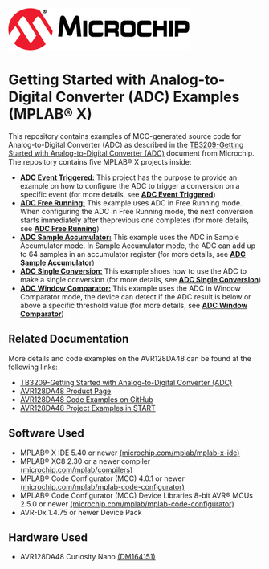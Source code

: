 [![MCHP](images/microchip.png)](https://www.microchip.com)

# Getting Started with Analog-to-Digital Converter (ADC) Examples (MPLAB® X)

This repository contains examples of MCC-generated source code for Analog-to-Digital Converter (ADC) as described in the [TB3209-Getting Started with Analog-to-Digital Converter (ADC)](http://ww1.microchip.com/downloads/en/Appnotes/TB3209-Getting-Started-with-ADC-90003209A.pdf) document from Microchip. The repository contains five MPLAB® X projects inside:

* [<strong>ADC Event Triggered:</strong>](Event_Triggered) This project has the purpose to provide an example on how to configure the ADC to trigger a conversion on a specific event (for more details, see [<strong>ADC Event Triggered</strong>](Event_Triggered))
* [<strong>ADC Free Running:</strong>](Free_Running) This example uses ADC in Free Running mode. When configuring the ADC in Free Running mode, the next conversion starts immediately after theprevious one completes (for more details, see [<strong>ADC Free Running</strong>](Free_Running))
* [<strong>ADC Sample Accumulator:</strong>](Sample_Accumulator) This example uses the ADC in Sample Accumulator mode. In Sample Accumulator mode, the ADC can add up to 64 samples in an accumulator register (for more details, see [<strong>ADC Sample Accumulator</strong>](Sample_Accumulator))
* [<strong>ADC Single Conversion:</strong>](Single_Conversion) This example shoes how to use the ADC to make a single conversion (for more details, see [<strong>ADC Single Conversion</strong>](Single_Conversion))
* [<strong>ADC Window Comparator:</strong>](Window_Comparator) This example uses the ADC in Window Comparator mode, the device can detect if the ADC result is below or above a specific threshold value (for more details, see [<strong>ADC Window Comparator</strong>](Window_Comparator))

## Related Documentation
More details and code examples on the AVR128DA48 can be found at the following links:
- [TB3209-Getting Started with Analog-to-Digital Converter (ADC)](http://ww1.microchip.com/downloads/en/Appnotes/TB3209-Getting-Started-with-ADC-90003209A.pdf)
- [AVR128DA48 Product Page](https://www.microchip.com/wwwproducts/en/AVR128DA48)
- [AVR128DA48 Code Examples on GitHub](https://github.com/microchip-pic-avr-examples?q=avr128da48)
- [AVR128DA48 Project Examples in START](https://start.atmel.com/#examples/AVR128DA48CuriosityNano)


## Software Used
- MPLAB® X IDE 5.40 or newer [(microchip.com/mplab/mplab-x-ide)](http://www.microchip.com/mplab/mplab-x-ide)
- MPLAB® XC8 2.30 or a newer compiler [(microchip.com/mplab/compilers)](http://www.microchip.com/mplab/compilers)
- MPLAB® Code Configurator (MCC) 4.0.1 or newer [(microchip.com/mplab/mplab-code-configurator)](https://www.microchip.com/mplab/mplab-code-configurator)
- MPLAB® Code Configurator (MCC) Device Libraries 8-bit AVR® MCUs 2.5.0 or newer [(microchip.com/mplab/mplab-code-configurator)](https://www.microchip.com/mplab/mplab-code-configurator)
- AVR-Dx 1.4.75 or newer Device Pack


## Hardware Used
- AVR128DA48 Curiosity Nano [(DM164151)](https://www.microchip.com/Developmenttools/ProductDetails/DM164151)
